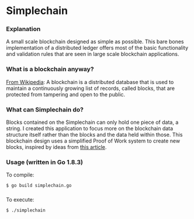 # Simplechain

### Explanation
A small scale blockchain designed as simple as possible. This bare bones implementation of a distributed ledger offers most of the basic functionality and validation rules that are seen in large scale blockchain applications.

### What is a blockchain anyway?
[From Wikipedia](https://en.wikipedia.org/wiki/Blockchain): A blockchain is a distributed database that is used to maintain a continuously growing list of records, called blocks, that are protected from tampering and open to the public.

### What can Simplechain do?
Blocks contained on the Simplechain can only hold one piece of data, a string. I created this application to focus more on the blockchain data structure itself rather than the blocks and the data held within those. This blockchain design uses a simplified Proof of Work system to create new blocks, inspired by ideas from [this article](https://en.bitcoin.it/wiki/Proof_of_work).

### Usage (written in Go 1.8.3)
To compile:
```
$ go build simplechain.go
```
###
To execute:
```
$ ./simplechain
```
